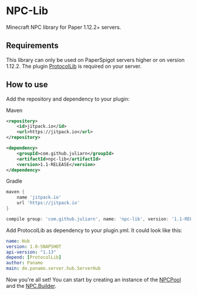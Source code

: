 # NPC-Lib
Minecraft NPC library for Paper 1.12.2+ servers.

## Requirements
This library can only be used on PaperSpigot servers higher or on version 1.12.2. 
The plugin [ProtocolLib](https://www.spigotmc.org/resources/protocollib.1997/) is required on your server.

## How to use
Add the repository and dependency to your plugin:

Maven
```xml
<repository>
    <id>jitpack.io</id>
    <url>https://jitpack.io</url>
</repository>

<dependency>
    <groupId>com.github.juliarn</groupId>
    <artifactId>npc-lib</artifactId>
    <version>1.1-RELEASE</version>
</dependency>
```

Gradle
```groovy
maven {
    name 'jitpack.io'
    url 'https://jitpack.io'
}

compile group: 'com.github.juliarn', name: 'npc-lib', version: '1.1-RELEASE'
```

Add ProtocolLib as dependency to your plugin.yml. It could look like this:
```yml
name: Hub
version: 1.0-SNAPSHOT
api-version: "1.13"
depend: [ProtocolLib]
author: Panamo
main: de.panamo.server.hub.ServerHub
```
Now you're all set! You can start by creating an instance of the 
[NPCPool](https://github.com/juliarn/NPC-Lib/blob/master/src/main/java/com/github/juliarn/npc/NPCPool.java) and the 
[NPC.Builder](https://github.com/juliarn/NPC-Lib/blob/master/src/main/java/com/github/juliarn/npc/NPC.java).
